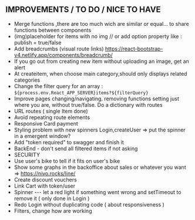 ## IMPROVEMENTS / TO DO / NICE TO HAVE

- Merge functions ,there are too much wich are similar or equal... to share functions between components
- (img)placeholder for items with no img // or add option property like : publish = true/false
- Add breadcrumbs (visual route links) https://react-bootstrap-v4.netlify.app/components/breadcrumb/
- If you go out from creating new item without uploading an image, get an alert
- At createitem, when choose main category,should only displays related categories
- Change the filter query for an array : `${process.env.React_APP_SERVER}items?${filterQuery}`
- Improve pages changing/navigating. removing functions setting just where you are, without true/false. Do a dictionary with routes
- URL routes ( single Item done)
- Avoid repeating route elements
- Responsive Card payment
- Styling problem with new spinners Login,createUser => put the spinner in a emergent window?
- Add "token required" to swagger and finish it
- BackEnd - don't send all filtered items if not asking
- SECURITY
- Use user's bike to tell if it fits on user's bike
- Show some graphs in the backoffice about sales or whatever you want => https://nivo.rocks/line/
- Create discount vouchers
- Link Cart with token/user
- Spinner --- let a red light if something went wrong and setTimeout to remove it ( only done in Login )
- Redo Login without duplicating code ( about responsiveness )
- Filters, change how are working
